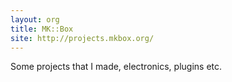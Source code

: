 ```yaml
---
layout: org
title: MK::Box
site: http://projects.mkbox.org/
---
```

Some projects that I made, electronics, plugins etc.
